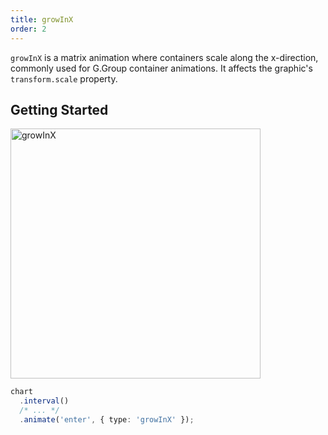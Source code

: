```yaml
---
title: growInX
order: 2
---
```


`growInX` is a matrix animation where containers scale along the x-direction, commonly used for G.Group container animations. It affects the graphic's `transform.scale` property.

## Getting Started

<img alt="growInX" src="https://gw.alipayobjects.com/mdn/rms_f5c722/afts/img/A*vhRVSLxDqU8AAAAAAAAAAABkARQnAQ" width="400" />

```ts
chart
  .interval()
  /* ... */
  .animate('enter', { type: 'growInX' });
```
